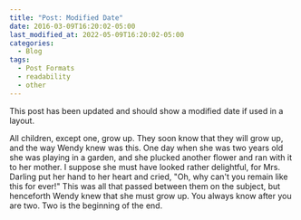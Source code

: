 ```yaml
---
title: "Post: Modified Date"
date: 2016-03-09T16:20:02-05:00
last_modified_at: 2022-05-09T16:20:02-05:00
categories:
  - Blog
tags:
  - Post Formats
  - readability
  - other
---
```


This post has been updated and should show a modified date if used in a layout.

All children, except one, grow up. They soon know that they will grow up, and the way Wendy knew was this. One day when she was two years old she was playing in a garden, and she plucked another flower and ran with it to her mother. I suppose she must have looked rather delightful, for Mrs. Darling put her hand to her heart and cried, "Oh, why can't you remain like this for ever!" This was all that passed between them on the subject, but henceforth Wendy knew that she must grow up. You always know after you are two. Two is the beginning of the end.